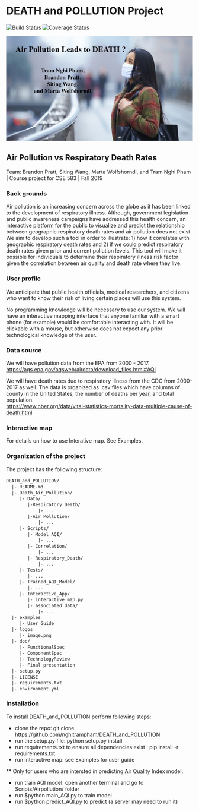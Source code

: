 # DEATH and POLLUTION Project

[![Build Status](https://travis-ci.org/nghitrampham/DEATH_and_POLLUTION.svg?branch=master)](https://travis-ci.org/nghitrampham/DEATH_and_POLLUTION)
[![Coverage Status](https://coveralls.io/repos/github/nghitrampham/DEATH_and_POLLUTION/badge.svg?branch=master)](https://coveralls.io/github/nghitrampham/DEATH_and_POLLUTION?branch=master)

![Alt text](logos/ReadMe.jpg?raw=true "Title")
## Air Pollution vs Respiratory Death Rates
Team: Brandon Pratt, Siting Wang, Marta Wolfshorndl, and Tram Nghi Pham | Course project for CSE 583 | Fall 2019

### Back grounds

Air pollution is an increasing concern across the globe as it has been linked to the development of respiratory illness. Although, government legislation and public awareness campaigns have addressed this health concern, an interactive platform for the public to visualize and predict the relationship between geographic respiratory death rates and air pollution does not exist. We aim to develop such a tool in order to illustrate: 1) how it correlates with geographic respiratory death rates and 2) if we could predict respiratory death rates given prior and current pollution levels. This tool will make it possible for individuals to determine their respiratory illness risk factor given the correlation between air quality and death rate where they live.  

### User profile

We anticipate that public health officials, medical researchers, and  citizens who want to know their risk of living certain places will use this system.

No programming knowledge will be necessary to use our system.  We will have an interactive mapping interface that anyone familiar with a smart phone (for example) would be comfortable interacting with.  It will be clickable with a mouse, but otherwise does not expect any prior technological knowledge of the user.

### Data source

We will have pollution data from the EPA from 2000 - 2017.<br />https://aqs.epa.gov/aqsweb/airdata/download_files.html#AQI

We will have death rates due to respiratory illness from the CDC from 2000-2017 as well.  The data is organized as .csv files which have columns of county in the United States, the number of deaths per year, and total population.<br />https://www.nber.org/data/vital-statistics-mortality-data-multiple-cause-of-death.html


### Interactive map 
For details on how to use Interative map. See Examples. 

### Organization of the project

The project has the following structure:

```
DEATH_and_POLLUTION/
  |- README.md
  |- Death_Air_Pollution/
     |- Data/
        |-Respiratory_Death/
        	|- ...
        |-Air_Pollution/
        	|- ...
     |- Scripts/
        |- Model_AQI/
        	|- ...
        |- Correlation/
        	|- ...
        |- Respiratory_Death/
        	|- ...
     |- Tests/
        |- ...
     |- Trained_AQI_Model/ 
        |- ...
     |- Interactive_App/
     	|- interactive_map.py
     	|- associated_data/
     		|- ...
  |- examples
     |- User_Guide
  |- logos
     |- image.png  
  |- doc/
     |- FunctionalSpec
     |- ComponentSpec
     |- TechnologyReview
     |- Final presentation
  |- setup.py
  |- LICENSE
  |- requirements.txt
  |- environment.yml
```


### Installation

To install DEATH_and_POLLUTION perform following steps:

* clone the repo: git clone https://github.com/nghitrampham/DEATH_and_POLLUTION
* run the setup.py file: python setup.py install
* run requirements.txt to ensure all dependencies exist : pip install -r requirements.txt
* run interactive map: see Examples for user guide

** Only for users who are intersted in predicting Air Quality Index model:
* run train AQI model: open another terminal and go to Scripts/Airpollution/ folder
* run $python main_AQI.py to train model 
* run $python predict_AQI.py to predict (a server may need to run it)








